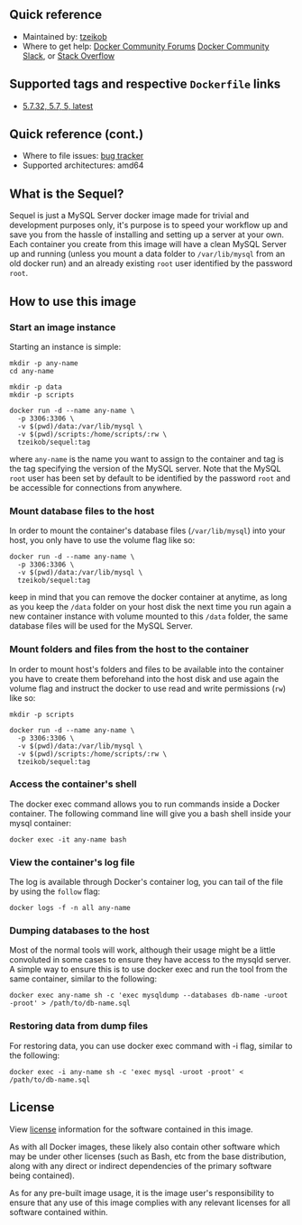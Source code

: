 ## Quick reference
 * Maintained by: [tzeikob](https://github.com/tzeikob/sequel)
 * Where to get help: [Docker Community Forums](https://forums.docker.com/) [Docker Community Slack](https://dockr.ly/slack), or [Stack Overflow](https://stackoverflow.com/search?tab=newest&q=docker)

## Supported tags and respective `Dockerfile` links
 * [5.7.32, 5.7, 5, latest](https://github.com/tzeikob/sequel/blob/main/5.7/Dockerfile)

## Quick reference (cont.)
 * Where to file issues: [bug tracker](https://github.com/tzeikob/sequel/issues)
 * Supported architectures: amd64

## What is the Sequel?

Sequel is just a MySQL Server docker image made for trivial and development purposes only, it's purpose is to speed your workflow up and save you from the hassle of installing and setting up a server at your own. Each container you create from this image will have a clean MySQL Server up and running (unless you mount a data folder to `/var/lib/mysql` from an old docker run) and an already existing `root` user identified by the password `root`.

## How to use this image

### Start an image instance

Starting an instance is simple:

```
mkdir -p any-name
cd any-name

mkdir -p data
mkdir -p scripts

docker run -d --name any-name \
  -p 3306:3306 \
  -v $(pwd)/data:/var/lib/mysql \
  -v $(pwd)/scripts:/home/scripts/:rw \
  tzeikob/sequel:tag
```

where `any-name` is the name you want to assign to the container and tag is the tag specifying the version of the MySQL server. Note that the MySQL `root` user has been set by default to be identified by the password `root` and be accessible for connections from anywhere.

### Mount database files to the host

In order to mount the container's database files (`/var/lib/mysql`) into your host, you only have to use the volume flag like so:

```
docker run -d --name any-name \
  -p 3306:3306 \
  -v $(pwd)/data:/var/lib/mysql \
  tzeikob/sequel:tag
```

keep in mind that you can remove the docker container at anytime, as long as you keep the `/data` folder on your host disk the next time you run again a new container instance with volume mounted to this `/data` folder, the same database files will be used for the MySQL Server.

### Mount folders and files from the host to the container

In order to mount host's folders and files to be available into the container you have to create them beforehand into the host disk and use again the volume flag and instruct the docker to use read and write permissions (`rw`) like so:

```
mkdir -p scripts

docker run -d --name any-name \
  -p 3306:3306 \
  -v $(pwd)/data:/var/lib/mysql \
  -v $(pwd)/scripts:/home/scripts/:rw \
  tzeikob/sequel:tag
```

### Access the container's shell

The docker exec command allows you to run commands inside a Docker container. The following command line will give you a bash shell inside your mysql container:

```
docker exec -it any-name bash
```

### View the container's log file

The log is available through Docker's container log, you can tail of the file by using the `follow` flag:

```
docker logs -f -n all any-name
```

### Dumping databases to the host

Most of the normal tools will work, although their usage might be a little convoluted in some cases to ensure they have access to the mysqld server. A simple way to ensure this is to use docker exec and run the tool from the same container, similar to the following:

```
docker exec any-name sh -c 'exec mysqldump --databases db-name -uroot -proot' > /path/to/db-name.sql
```

### Restoring data from dump files

For restoring data, you can use docker exec command with -i flag, similar to the following:

```
docker exec -i any-name sh -c 'exec mysql -uroot -proot' < /path/to/db-name.sql
```

## License
View [license](https://dev.mysql.com/doc/refman/5.7/en/preface.html) information for the software contained in this image.

As with all Docker images, these likely also contain other software which may be under other licenses (such as Bash, etc from the base distribution, along with any direct or indirect dependencies of the primary software being contained).

As for any pre-built image usage, it is the image user's responsibility to ensure that any use of this image complies with any relevant licenses for all software contained within.